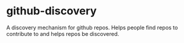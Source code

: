 # github-discovery
A discovery mechanism for github repos. Helps people find repos to contribute to and helps repos be discovered.
